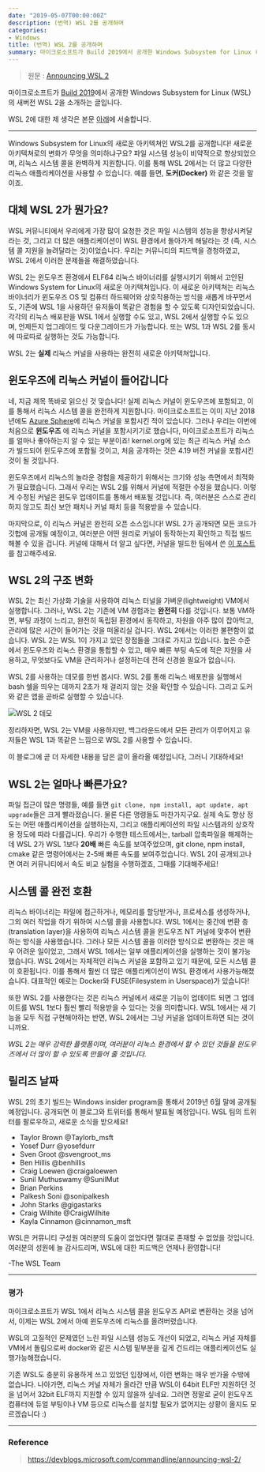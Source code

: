 ```yaml
---
date: "2019-05-07T00:00:00Z"
description: (번역) WSL 2를 공개하며
categories:
- Windows
title: (번역) WSL 2를 공개하며
summary: 마이크로소프트가 Build 2019에서 공개한 Windows Subsystem for Linux (WSL)의 새버전 WSL 2을 소개하는 글입니다.
---
```


> 원문 : [Announcing WSL 2](https://devblogs.microsoft.com/commandline/announcing-wsl-2/)

마이크로소프트가 [Build 2019](https://news.microsoft.com/build2019/)에서 공개한 Windows Subsystem for Linux (WSL)의 새버전 WSL 2을 소개하는 글입니다.

WSL 2에 대한 제 생각은 본문 [아래](#평가)에 서술합니다.

---

Windows Subsystem for Linux의 새로운 아키텍쳐인 WSL2를 공개합니다! 새로운 아키텍쳐로의 변화가 무엇을 의미하냐구요? 파일 시스템 성능이 비약적으로 향상되었으며, 리눅스 시스템 콜을 완벽하게 지원합니다. 이를 통해 WSL 2에서는 더 많고 다양한 리눅스 애플리케이션을 사용할 수 있습니다. 예를 들면, __도커(Docker)__ 와 같은 것을 말이죠.

## 대체 WSL 2가 뭔가요?

WSL 커뮤니티에서 우리에게 가장 많이 요청한 것은 파일 시스템의 성능을 향상시켜달라는 것, 그리고 더 많은 애플리케이션이 WSL 환경에서 돌아가게 해달라는 것 (즉, 시스템 콜 지원을 늘려달라는 것)이었습니다. 우리는 커뮤니티의 피드백을 경청하였고, WSL 2에서 이러한 문제들을 해결하였습니다.

WSL 2는 윈도우즈 환경에서 ELF64 리눅스 바이너리를 실행시키기 위해서 고안된 Windows System for Linux의 새로운 아키텍쳐입니다. 이 새로운 아키텍쳐는 리눅스 바이너리가 윈도우즈 OS 및 컴퓨터 하드웨어와 상호작용하는 방식을 새롭게 바꾸면서도, 기존에 WSL 1을 사용하던 유저들이 똑같은 경험을 할 수 있도록 디자인되었습니다. 각각의 리눅스 배포판을 WSL 1에서 실행할 수도 있고, WSL 2에서 실행할 수도 있으며, 언제든지 업그레이드 및 다운그레이드가 가능합니다. 또는 WSL 1과 WSL 2를 동시에 따로따로 실행하는 것도 가능합니다. 

WSL 2는 __실제__ 리눅스 커널을 사용하는 완전히 새로운 아키텍쳐입니다.

## 윈도우즈에 리눅스 커널이 들어갑니다

네, 지금 제목 똑바로 읽으신 것 맞습니다! 실제 리눅스 커널이 윈도우즈에 포함되고, 이를 통해서 리눅스 시스템 콜을 완전하게 지원합니다. 마이크로소프트는 이미 지난 2018년에도 [Azure Sphere](https://azure.microsoft.com/en-us/blog/introducing-microsoft-azure-sphere-secure-and-power-the-intelligent-edge/)에 리눅스 커널을 포함시킨 적이 있습니다. 그러나 우리는 이번에 처음으로 __윈도우즈__ 에 리눅스 커널을 포함시키기로 했습니다, 마이크로소프트가 리눅스를 얼마나 좋아하는지 알 수 있는 부분이죠! kernel.org에 있는 최근 리눅스 커널 소스가 빌드되어 윈도우즈에 포함될 것이고, 처음 공개하는 것은 4.19 버전 커널을 포함시킨 것이 될 것입니다.

윈도우즈에서 리눅스의 놀라운 경험을 제공하기 위해서는 크기와 성능 측면에서 최적화가 필요했습니다. 그래서 우리는 WSL 2를 위해서 커널에 적절한 수정을 했습니다. 이렇게 수정된 커널은 윈도우 업데이트를 통해서 배포될 것입니다. 즉, 여러분은 스스로 관리하지 않고도 최신 보안 패치나 커널 패치 등을 적용받을 수 있습니다.

마지막으로, 이 리눅스 커널은 완전히 오픈 소스입니다! WSL 2가 공개되면 모든 코드가 깃헙에 공개될 예정이고, 여러분은 어떤 원리로 커널이 동작하는지 확인하고 직접 빌드해볼 수 있을 겁니다. 커널에 대해서 더 알고 싶다면, 커널을 빌드한 팀에서 쓴 [이 포스트](https://devblogs.microsoft.com/commandline/shipping-a-linux-kernel-with-windows/)를 참고해주세요.

## WSL 2의 구조 변화

WSL 2는 최신 가상화 기술을 사용하여 리눅스 터널을 가벼운(lightweight) VM에서 실행합니다. 그러나, WSL 2는 기존에 VM 경험과는 __완전히__ 다를 것입니다. 보통 VM하면, 부팅 과정이 느리고, 완전히 독립된 환경에서 동작하고, 자원을 아주 많이 잡아먹고, 관리에 많은 시간이 들어가는 것을 떠올리실 겁니다. WSL 2에서는 이러한 불편함이 없습니다. WSL 2는 WSL 1이 가지고 있던 장점들을 그대로 가지고 있습니다. 높은 수준에서 윈도우즈와 리눅스 환경을 통합할 수 있고, 매우 빠른 부팅 속도에 적은 자원을 사용하고, 무엇보다도 VM을 관리하거나 설정하는데 전혀 신경쓸 필요가 없습니다.

WSL 2를 사용하는 데모를 한번 봅시다. WSL 2를 통해 리눅스 배포판을 실행해서 bash 쉘을 띄우는 데까지 2초가 채 걸리지 않는 것을 확인할 수 있습니다. 그리고 도커와 같은 앱을 곧바로 실행할 수 있습니다.

![WSL 2 데모](https://devblogs.microsoft.com/commandline/wp-content/uploads/sites/33/2019/05/runwsl.gif)

정리하자면, WSL 2는 VM을 사용하지만, 백그라운드에서 모든 관리가 이루어지고 유저들은 WSL 1과 똑같은 느낌으로 WSL 2를 사용할 수 있습니다.

이 블로그에 곧 더 자세한 내용을 담은 글이 올라올 예정입니다, 그러니 기대하세요!

## WSL 2는 얼마나 빠른가요?

파일 접근이 많은 명령들, 예를 들면 `git clone, npm install, apt update, apt upgrade`들은 크게 빨라졌습니다. 물론 다른 명령들도 마찬가지구요. 실제 속도 향상 정도는 어떤 애플리케이션을 실행하는지, 그리고 애플리케이션의 파일 시스템과의 상호작용 정도에 따라 다를겁니다. 우리가 수행한 테스트에서는, tarball 압축파일을 해제하는 데 WSL 2가 WSL 1보다 __20배__ 빠른 속도를 보여주었으며, git clone, npm install, cmake 같은 명령어에서는 2-5배 빠른 속도를 보여주었습니다. WSL 2이 공개되고나면 여러 커뮤니티에서 속도 비교 실험을 수행하겠죠, 그때를 기대해주세요! 

## 시스템 콜 완전 호환

리눅스 바이너리는 파일에 접근하거나, 메모리를 할당받거나, 프로세스를 생성하거나, 그외 여러 작업을 하기 위하여 시스템 콜을 사용합니다. WSL 1에서는 중간에 변환 층(translation layer)을 사용하여 리눅스 시스템 콜을 윈도우즈 NT 커널에 맞추어 변환하는 방식을 사용했습니다. 그러나 모든 시스템 콜을 이러한 방식으로 변환하는 것은 매우 어려운 일이었고, 그래서 WSL 1에서는 일부 애플리케이션을 실행하는 것이 불가능했습니다. WSL 2에서는 자체적인 리눅스 커널을 포함하고 있기 때문에, 모든 시스템 콜이 호환됩니다. 이를 통해서 훨씬 더 많은 애플리케이션이 WSL 환경에서 사용가능해졌습니다. 대표적인 예로는 Docker와 FUSE(Filesystem in Userspace)가 있습니다!

또한 WSL 2를 사용한다는 것은 리눅스 커널에서 새로운 기능이 업데이트 되면 그 업데이트를 WSL 1보다 훨씬 빨리 적용받을 수 있다는 것을 의미합니다. WSL 1에서는 새 기능을 모두 직접 구현해야하는 반면, WSL 2에서는 그냥 커널을 업데이트하면 되는 것이니까요.

_WSL 2는 매우 강력한 플랫폼이며, 여러분이 리눅스 환경에서 할 수 있던 것들을 윈도우즈에서 더 많이 할 수 있도록 만들어 줄 것입니다._

## 릴리즈 날짜

WSL 2의 초기 빌드는 Windows insider program을 통해서 2019년 6월 말에 공개될 예정입니다. 공개되면 이 블로그와 트위터를 통해서 발표될 예정입니다. WSL 팀의 트위터를 팔로우하고, 새로운 소식을 받으세요!

- Taylor Brown @Taylorb_msft
- Yosef Durr @yosefdurr
- Sven Groot @svengroot_ms
- Ben Hillis @benhillis
- Craig Loewen @craigaloewen
- Sunil Muthuswamy @SunilMut
- Brian Perkins
- Palkesh Soni @sonipalkesh
- John Starks @gigastarks
- Craig Wilhite @CraigWilhite
- Kayla Cinnamon @cinnamon_msft

WSL은 커뮤니티 구성원 여러분의 도움이 없었다면 절대로 존재할 수 없었을 것입니다. 여러분의 성원에 늘 감사드리며, WSL에 대한 피드백은 언제나 환영합니다!

-The WSL Team

---

### 평가

마이크로소프트가 WSL 1에서 리눅스 시스템 콜을 윈도우즈 API로 변환하는 것을 넘어서, 이제는 WSL 2에서 아예 윈도우즈에 리눅스를 올려버렸습니다.

WSL의 고질적인 문제였던 느린 파일 시스템 성능도 개선이 되었고, 리눅스 커널 자체를 VM에서 돌림으로써 docker와 같은 시스템 밑부분을 깊게 건드리는 애플리케이션도 실행가능해졌습니다.

기존 WSL도 충분히 유용하게 쓰고 있었던 입장에서, 이런 변화는 매우 반가울 수밖에 없습니다. 나아가면, 리눅스 커널 자체가 올라간 만큼 WSL이 64bit ELF만 지원하던 것을 넘어서 32bit ELF까지 지원할 수 있지 않을까 싶네요. 그러면 정말로 굳이 윈도우즈 컴퓨터에 듀얼 부팅이나 VM 등으로 리눅스를 설치할 필요가 없어지는 상황이 올지도 모르겠습니다 :)

---

### Reference

> https://devblogs.microsoft.com/commandline/announcing-wsl-2/